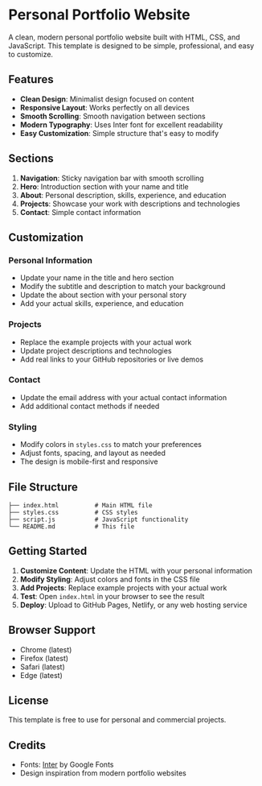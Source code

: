 # Personal Portfolio Website

A clean, modern personal portfolio website built with HTML, CSS, and JavaScript. This template is designed to be simple, professional, and easy to customize.

## Features

- **Clean Design**: Minimalist design focused on content
- **Responsive Layout**: Works perfectly on all devices
- **Smooth Scrolling**: Smooth navigation between sections
- **Modern Typography**: Uses Inter font for excellent readability
- **Easy Customization**: Simple structure that's easy to modify

## Sections

1. **Navigation**: Sticky navigation bar with smooth scrolling
2. **Hero**: Introduction section with your name and title
3. **About**: Personal description, skills, experience, and education
4. **Projects**: Showcase your work with descriptions and technologies
5. **Contact**: Simple contact information

## Customization

### Personal Information
- Update your name in the title and hero section
- Modify the subtitle and description to match your background
- Update the about section with your personal story
- Add your actual skills, experience, and education

### Projects
- Replace the example projects with your actual work
- Update project descriptions and technologies
- Add real links to your GitHub repositories or live demos

### Contact
- Update the email address with your actual contact information
- Add additional contact methods if needed

### Styling
- Modify colors in `styles.css` to match your preferences
- Adjust fonts, spacing, and layout as needed
- The design is mobile-first and responsive

## File Structure

```
├── index.html          # Main HTML file
├── styles.css          # CSS styles
├── script.js           # JavaScript functionality
└── README.md           # This file
```

## Getting Started

1. **Customize Content**: Update the HTML with your personal information
2. **Modify Styling**: Adjust colors and fonts in the CSS file
3. **Add Projects**: Replace example projects with your actual work
4. **Test**: Open `index.html` in your browser to see the result
5. **Deploy**: Upload to GitHub Pages, Netlify, or any web hosting service

## Browser Support

- Chrome (latest)
- Firefox (latest)
- Safari (latest)
- Edge (latest)

## License

This template is free to use for personal and commercial projects.

## Credits

- Fonts: [Inter](https://fonts.google.com/specimen/Inter) by Google Fonts
- Design inspiration from modern portfolio websites
